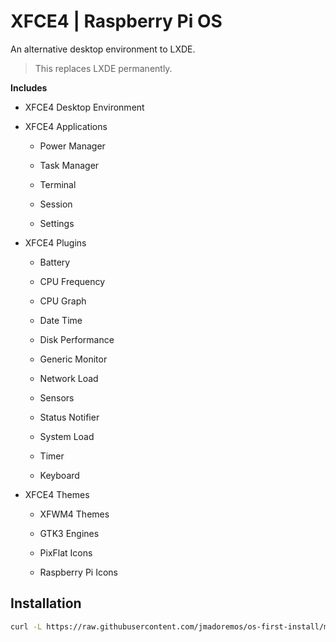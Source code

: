 # XFCE4 | Raspberry Pi OS

An alternative desktop environment to LXDE.

> This replaces LXDE permanently.

**Includes**

* XFCE4 Desktop Environment

* XFCE4 Applications

    * Power Manager

    * Task Manager

    * Terminal

    * Session

    * Settings

* XFCE4 Plugins

    * Battery

    * CPU Frequency

    * CPU Graph

    * Date Time

    * Disk Performance

    * Generic Monitor

    * Network Load

    * Sensors

    * Status Notifier

    * System Load

    * Timer

    * Keyboard

* XFCE4 Themes

    * XFWM4 Themes

    * GTK3 Engines

    * PixFlat Icons

    * Raspberry Pi Icons

## Installation

```bash
curl -L https://raw.githubusercontent.com/jmadoremos/os-first-install/master/linux/rpi/xfce4/install.sh | bash
```
